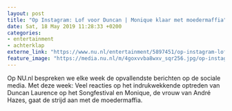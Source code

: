 ```yaml
---
layout: post
title: "Op Instagram: Lof voor Duncan | Monique klaar met moedermaffia"
date: Sat, 18 May 2019 11:28:33 +0200
categories: 
- entertainment 
- achterklap 
externe_link: "https://www.nu.nl/entertainment/5897451/op-instagram-lof-voor-duncan-monique-klaar-met-moedermaffia.html"
feature_image: "https://media.nu.nl/m/4goxvvba8wxv_sqr256.jpg/op-instagram-lof-voor-duncan-monique-klaar-met-moedermaffia.jpg"
---
```


Op NU.nl bespreken we elke week de opvallendste berichten op de sociale media. Met deze week: Veel reacties op het indrukwekkende optreden van Duncan Laurence op het Songfestival en Monique, de vrouw van André Hazes, gaat de strijd aan met de moedermaffia.
